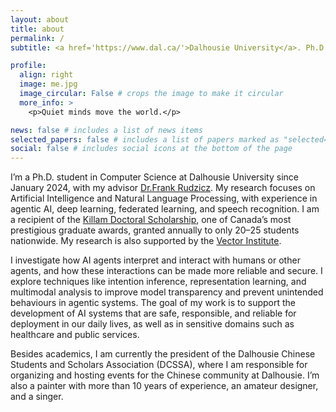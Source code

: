 ```yaml
---
layout: about
title: about
permalink: /
subtitle: <a href='https://www.dal.ca/'>Dalhousie University</a>. Ph.D student, AI Safety, Agentic AI, AI in Healthcare.

profile:
  align: right
  image: me.jpg
  image_circular: False # crops the image to make it circular
  more_info: >
    <p>Quiet minds move the world.</p>

news: false # includes a list of news items
selected_papers: false # includes a list of papers marked as "selected={true}"
social: false # includes social icons at the bottom of the page
---
```


I’m a Ph.D. student in Computer Science at Dalhousie University since January 2024, with my advisor [Dr.Frank Rudzicz](https://web.cs.dal.ca/~rudzicz/). My research focuses on Artificial Intelligence and Natural Language Processing, with experience in agentic AI, deep learning, federated learning, and speech recognition. I am a recipient of the [Killam Doctoral Scholarship](https://www.dal.ca/faculty/gradstudies/finance-your-studies/scholarships-bursaries/killam-master-doctoral.html), one of Canada’s most prestigious graduate awards, granted annually to only 20–25 students nationwide. My research is also supported by the [Vector Institute]( https://vectorinstitute.ai/).

I investigate how AI agents interpret and interact with humans or other agents, and how these interactions can be made more reliable and secure. I explore techniques like intention inference, representation learning, and multimodal analysis to improve model transparency and prevent unintended behaviours in agentic systems. The goal of my work is to support the development of AI systems that are safe, responsible, and reliable for deployment in our daily lives, as well as in sensitive domains such as healthcare and public services.

Besides academics, I am currently the president of the Dalhousie Chinese Students and Scholars Association (DCSSA), where I am responsible for organizing and hosting events for the Chinese community at Dalhousie. I’m also a painter with more than 10 years of experience, an amateur designer, and a singer.